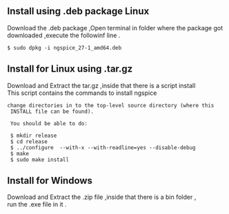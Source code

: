 ## Install using .deb package Linux

Download the .deb package ,Open terminal in folder where the package got downloaded ,execute the followinf line .<br />

```
$ sudo dpkg -i ngspice_27-1_amd64.deb
```

## Install for Linux using .tar.gz

Download and Extract the tar.gz ,inside that there is a script install <br />
This script contains the commands to install ngspice <br />

```
change directories in to the top-level source directory (where this
 INSTALL file can be found).

 You should be able to do:

 $ mkdir release
 $ cd release
 $ ../configure  --with-x --with-readline=yes --disable-debug
 $ make
 $ sudo make install

```

## Install for Windows 

Download and Extract the .zip file ,inside that there is a bin folder ,<br />
run the .exe file in it . 
